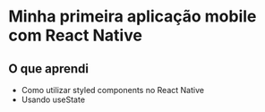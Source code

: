 # Minha primeira aplicação mobile com React Native

## O que aprendi
 - Como utilizar styled components no React Native
 - Usando useState